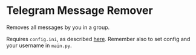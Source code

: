 # Telegram Message Remover

Removes all messages by you in a group.

Requires `config.ini`, as described [here](https://pyrogram.github.io/docs/start/Setup.html#configuration).
Remember also to set config and your username in `main.py`.
